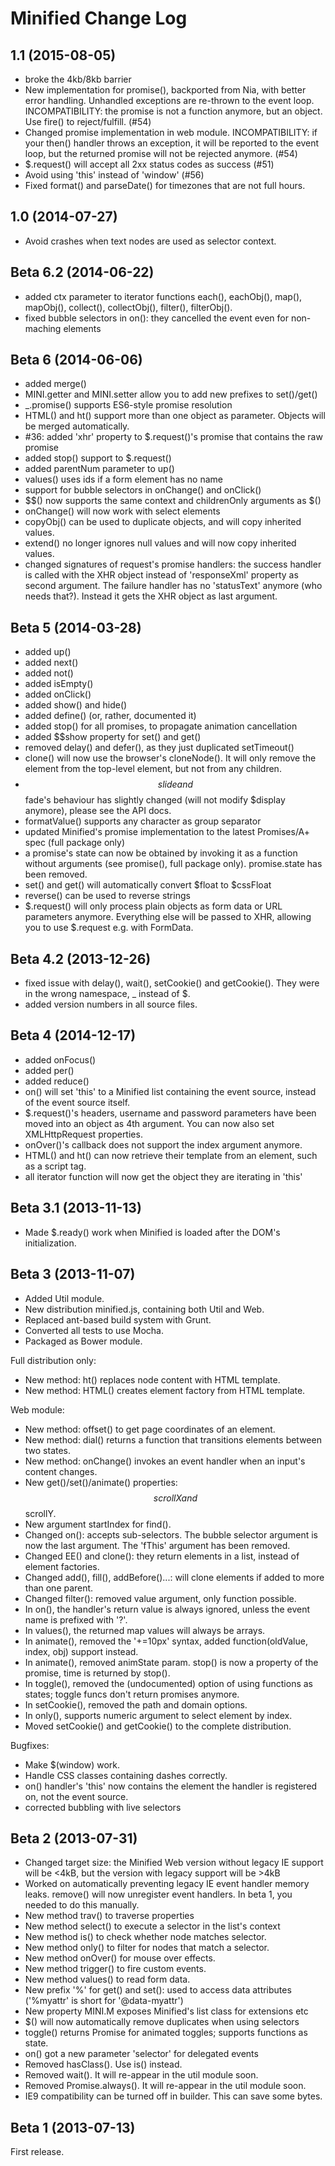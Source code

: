 Minified Change Log
====================

1.1 (2015-08-05)
-------------
* broke the 4kb/8kb barrier
* New implementation for promise(), backported from Nia, with better error handling. Unhandled exceptions are re-thrown to the event loop. 
  INCOMPATIBILITY: the promise is not a function anymore, but an object. Use fire() to reject/fulfill. (#54)
* Changed promise implementation in web module. 
  INCOMPATIBILITY: if your then() handler throws an exception, it will be reported to the event loop, but the returned promise will not be rejected anymore. (#54)
* $.request() will accept all 2xx status codes as success (#51)
* Avoid using 'this' instead of 'window' (#56)
* Fixed format() and parseDate() for timezones that are not full hours.


1.0 (2014-07-27)
-----------------
* Avoid crashes when text nodes are used as selector context.


Beta 6.2 (2014-06-22)
--------------------
* added ctx parameter to iterator functions each(), eachObj(), map(), mapObj(), collect(), collectObj(), filter(), filterObj().
* fixed bubble selectors in on(): they cancelled the event even for non-maching elements



Beta 6 (2014-06-06)
--------------------
* added merge()
* MINI.getter and MINI.setter allow you to add new prefixes to set()/get()
* _.promise() supports ES6-style promise resolution
* HTML() and ht() support more than one object as parameter. Objects will be merged automatically.
* #36: added 'xhr' property to $.request()'s promise that contains the raw promise
* added stop() support to $.request()
* added parentNum parameter to up()
* values() uses ids if a form element has no name
* support for bubble selectors in onChange() and onClick()
* $$() now supports the same context and childrenOnly arguments as $()
* onChange() will now work with select elements
* copyObj() can be used to duplicate objects, and will copy inherited values.
* extend() no longer ignores null values and will now copy inherited values.
* changed signatures of request's promise handlers: the success handler is called with the XHR object instead of 
  'responseXml' property as second argument. The failure handler has no 'statusText' anymore (who needs that?).
  Instead it gets the XHR object as last argument.


Beta 5 (2014-03-28)
--------------------
* added up()
* added next()
* added not()
* added isEmpty()
* added onClick()
* added show() and hide()
* added define() (or, rather, documented it)
* added stop() for all promises, to propagate animation cancellation
* added $$show property for set() and get()
* removed delay() and defer(), as they just duplicated setTimeout()
* clone() will now use the browser's cloneNode(). It will only remove the element from the top-level element, but not from any children.
* $$slide and $$fade's behaviour has slightly changed (will not modify $display anymore), please see the API docs.
* formatValue() supports any character as group separator
* updated Minified's promise implementation to the latest Promises/A+ spec (full package only)
* a promise's state can now be obtained by invoking it as a function without arguments (see promise(), full package only). promise.state has been removed.
* set() and get() will automatically convert $float to $cssFloat
* reverse() can be used to reverse strings
* $.request() will only process plain objects as form data or URL parameters anymore. Everything else will be passed to XHR, allowing you to 
  use $.request e.g. with FormData.


Beta 4.2 (2013-12-26)
---------------------
* fixed issue with delay(), wait(), setCookie() and getCookie(). They were in the wrong namespace, _ instead of $.
* added version numbers in all source files.


Beta 4 (2014-12-17)
-------------------
* added onFocus()
* added per()
* added reduce()
* on() will set 'this' to a Minified list containing the event source, instead of the event source itself.
* $.request()'s headers, username and password parameters have been moved into an object as 4th argument. 
  You can now also set XMLHttpRequest properties.
* onOver()'s callback does not support the index argument anymore.
* HTML() and ht() can now retrieve their template from an element, such as a script tag.
* all iterator function will now get the object they are iterating in 'this'


Beta 3.1 (2013-11-13)
---------------------
* Made $.ready() work when Minified is loaded after the DOM's initialization.


Beta 3 (2013-11-07)
--------------------
* Added Util module.
* New distribution minified.js, containing both Util and Web.
* Replaced ant-based build system with Grunt.
* Converted all tests to use Mocha.
* Packaged as Bower module.

Full distribution only:
* New method: ht() replaces node content with HTML template.
* New method: HTML() creates element factory from HTML template.

Web module:
* New method: offset() to get page coordinates of an element.
* New method: dial() returns a function that transitions elements between two states.
* New method: onChange() invokes an event handler when an input's content changes.
* New get()/set()/animate() properties: $$scrollX and $$scrollY.
* New argument startIndex for find().
* Changed on(): accepts sub-selectors. The bubble selector argument is now the last argument. The 'fThis' argument has been removed.
* Changed EE() and clone(): they return elements in a list, instead of element factories.
* Changed add(), fill(), addBefore()...: will clone elements if added to more than one parent.
* Changed filter(): removed value argument, only function possible.
* In on(), the handler's return value is always ignored, unless the event name is prefixed with '?'.
* In values(), the returned map values will always be arrays.
* In animate(), removed the '+=10px' syntax, added function(oldValue, index, obj) support instead.
* In animate(), removed animState param. stop() is now a property of the promise, time is returned by stop().
* In toggle(), removed the (undocumented) option of using functions as states; toggle funcs don't return promises anymore. 
* In setCookie(), removed the path and domain options.
* In only(), supports numeric argument to select element by index.
* Moved setCookie() and getCookie() to the complete distribution.

Bugfixes:
* Make $(window) work.
* Handle CSS classes containing dashes correctly.
* on() handler's 'this' now contains the element the handler is registered on, not the event source.
* corrected bubbling with live selectors



Beta 2 (2013-07-31)
--------------------
* Changed target size: the Minified Web version without legacy IE support will be <4kB, but the version with legacy support will be >4kB
* Worked on automatically preventing legacy IE event handler memory leaks. remove() will now unregister event handlers. In beta 1, you
  needed to do this manually.
* New method trav() to traverse properties
* New method select() to execute a selector in the list's context
* New method is() to check whether node matches selector.
* New method only() to filter for nodes that match a selector.
* New method onOver() for mouse over effects.
* New method trigger() to fire custom events.
* New method values() to read form data.
* New prefix '%' for get() and set(): used to access data attributes ('%myattr' is short for '@data-myattr')
* New property MINI.M exposes Minified's list class for extensions etc
* $() will now automatically remove duplicates when using selectors
* toggle() returns Promise for animated toggles; supports functions as state.
* on() got a new parameter 'selector' for delegated events
* Removed hasClass(). Use is() instead.
* Removed wait(). It will re-appear in the util module soon.
* Removed Promise.always(). It will re-appear in the util module soon.
* IE9 compatibility can be turned off in builder. This can save some bytes.

Beta 1 (2013-07-13)
--------------------
First release.

